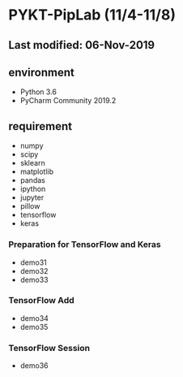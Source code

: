 # PYKT-PipLab (11/4-11/8)
## Last modified: 06-Nov-2019

## environment
* Python 3.6
* PyCharm Community 2019.2

## requirement
* numpy
* scipy
* sklearn
* matplotlib
* pandas
* ipython
* jupyter
* pillow
* tensorflow
* keras

### Preparation for TensorFlow and Keras
* demo31
* demo32
* demo33

### TensorFlow Add
* demo34 
* demo35

### TensorFlow Session
* demo36